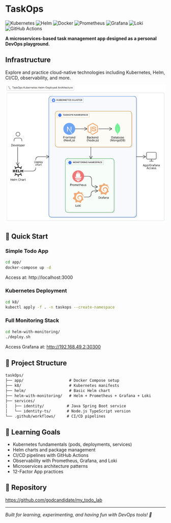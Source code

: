 # TaskOps 
![Kubernetes](https://img.shields.io/badge/Kubernetes-326CE5?style=for-the-badge&logo=kubernetes&logoColor=white)
![Helm](https://img.shields.io/badge/Helm-0F1689?style=for-the-badge&logo=helm&logoColor=white)
![Docker](https://img.shields.io/badge/Docker-2496ED?style=for-the-badge&logo=docker&logoColor=white)
![Prometheus](https://img.shields.io/badge/Prometheus-E6522C?style=for-the-badge&logo=prometheus&logoColor=white)
![Grafana](https://img.shields.io/badge/Grafana-F46800?style=for-the-badge&logo=grafana&logoColor=white)
![Loki](https://img.shields.io/badge/Loki-F46800?style=for-the-badge&logo=grafana&logoColor=white)
![GitHub Actions](https://img.shields.io/badge/GitHub_Actions-2088FF?style=for-the-badge&logo=github-actions&logoColor=white)

**A microservices-based task management app designed as a personal DevOps playground.**


## Infrastructure
Explore and practice cloud-native technologies including Kubernetes, Helm, CI/CD, observability, and more.

<p align="center"> <img src="assets/infrasturture.png" alt="Image Gallery App" width="600"> </p>

## 🚀 Quick Start

### Simple Todo App
```bash
cd app/
docker-compose up -d
```
Access at: http://localhost:3000

### Kubernetes Deployment
```bash
cd k8/
kubectl apply -f . -n taskops --create-namespace
```

### Full Monitoring Stack
```bash
cd helm-with-monitoring/
./deploy.sh
```
Access Grafana at: http://192.168.49.2:30300

## 📁 Project Structure

```
taskOps/
├── app/                    # Docker Compose setup
├── k8/                     # Kubernetes manifests
├── helm/                   # Basic Helm chart
├── helm-with-monitoring/   # Helm + Prometheus + Grafana + Loki
├── services/
│   ├── identity/          # Java Spring Boot service
│   └── identity-ts/       # Node.js TypeScript version
└── .github/workflows/     # CI/CD pipelines
```

## 🎯 Learning Goals

- Kubernetes fundamentals (pods, deployments, services)
- Helm charts and package management
- CI/CD pipelines with GitHub Actions
- Observability with Prometheus, Grafana, and Loki
- Microservices architecture patterns
- 12-Factor App practices

## 🔗 Repository

https://github.com/godcandidate/my_todo_lab

---

*Built for learning, experimenting, and having fun with DevOps tools! 🎉*